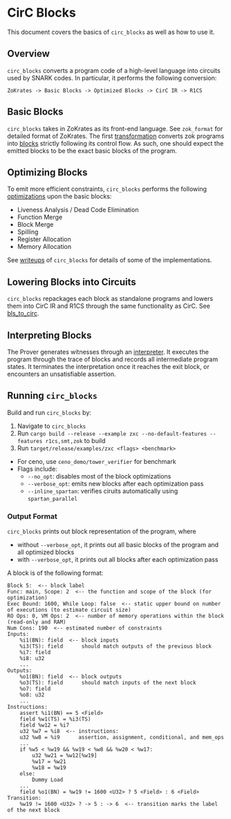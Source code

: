 # CirC Blocks
This document covers the basics of `circ_blocks` as well as how to use it.

## Overview
`circ_blocks` converts a program code of a high-level language into circuits used by SNARK codes. In particular, it performs the following conversion:
```
ZoKrates -> Basic Blocks -> Optimized Blocks -> CirC IR -> R1CS
```

## Basic Blocks
`circ_blocks` takes in ZoKrates as its front-end language. See `zok_format` for detailed format of ZoKrates. The first [transformation](https://github.com/Jiangkm3/circ_blocks/blob/master/src/front/zsharp/blocks.rs#L568) converts zok programs into [blocks](https://github.com/Jiangkm3/circ_blocks/blob/master/src/front/zsharp/blocks.rs#L219) strictly following its control flow. As such, one should expect the emitted blocks to be the exact basic blocks of the program.

## Optimizing Blocks
To emit more efficient constraints, `circ_blocks` performs the following [optimizations](https://github.com/Jiangkm3/circ_blocks/blob/master/src/front/zsharp/blocks_optimization.rs#L1656) upon the basic blocks:
- Liveness Analysis / Dead Code Elimination
- Function Merge
- Block Merge
- Spilling
- Register Allocation
- Memory Allocation

See [writeups](https://github.com/Jiangkm3/circ_blocks/blob/master/writeups) of `circ_blocks` for details of some of the implementations.

## Lowering Blocks into Circuits
`circ_blocks` repackages each block as standalone programs and lowers them into CirC IR and R1CS through the same functionality as CirC. See [bls_to_circ](https://github.com/Jiangkm3/circ_blocks/blob/master/src/front/zsharp/blocks.rs#L2173).

## Interpreting Blocks
The Prover generates witnesses through an [interpreter](https://github.com/Jiangkm3/circ_blocks/blob/master/src/front/zsharp/prover.rs#L200). It executes the program through the trace of blocks and records all intermediate program states. It terminates the interpretation once it reaches the exit block, or encounters an unsatisfiable assertion.

## Running `circ_blocks`
Build and run `circ_blocks` by:
1. Navigate to `circ_blocks`
2. Run `cargo build --release --example zxc --no-default-features --features r1cs,smt,zok` to build
3. Run `target/release/examples/zxc <flags> <benchmark>`
  - For ceno, use `ceno_demo/tower_verifier` for benchmark
  - Flags include:
    * `--no_opt`: disables most of the block optimizations
    * `--verbose_opt`: emits new blocks after each optimization pass
    * `--inline_spartan`: verifies ciruits automatically using `spartan_parallel`

### Output Format
`circ_blocks` prints out block representation of the program, where
- without `--verbose_opt`, it prints out all basic blocks of the program and all optimized blocks
- with `--verbose_opt`, it prints out all blocks after each optimization pass

A block is of the following format:
```
Block 5:  <-- block label
Func: main, Scope: 2  <-- the function and scope of the block (for optimization)
Exec Bound: 1600, While Loop: false  <-- static upper bound on number of executions (to estimate circuit size)
RO Ops: 0, VM Ops: 2  <-- number of memory operations within the block (read-only and RAM)
Num Cons: 190  <-- estimated number of constraints
Inputs:
    %i1(BN): field  <-- block inputs
    %i3(TS): field      should match outputs of the previous block
    %i7: field
    %i8: u32
    ...
Outputs:
    %o1(BN): field  <-- block outputs
    %o3(TS): field      should match inputs of the next block
    %o7: field
    %o8: u32
    ...
Instructions:
    assert %i1(BN) == 5 <Field>
    field %w1(TS) = %i3(TS)
    field %w12 = %i7
    u32 %w7 = %i8  <-- instructions:
    u32 %w8 = %i9      assertion, assignment, conditional, and mem_ops
    ...
    if %w5 < %w19 && %w19 < %w8 && %w20 < %w17:
        u32 %w21 = %w12[%w19]
        %w17 = %w21
        %w18 = %w19
    else:
        Dummy Load
    ...
    field %o1(BN) = %w19 != 1600 <U32> ? 5 <Field> : 6 <Field>
Transition:
    %w19 != 1600 <U32> ? -> 5 : -> 6  <-- transition marks the label of the next block
```
